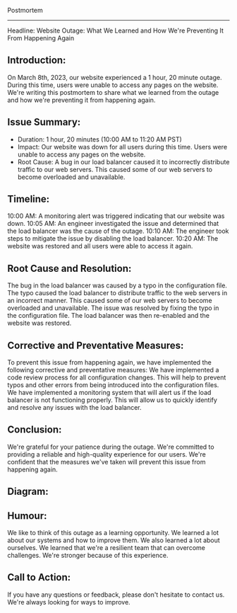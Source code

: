 Postmortem
_______________________________

Headline: Website Outage: What We Learned and How We're Preventing It From Happening Again

Introduction:
----------------

On March 8th, 2023, our website experienced a 1 hour, 20 minute outage. During this time, users were unable to access any pages on the website. We're writing this postmortem to share what we learned from the outage and how we're preventing it from happening again.

Issue Summary:
-------------------

 - Duration: 1 hour, 20 minutes (10:00 AM to 11:20 AM PST)
 - Impact: Our website was down for all users during this time. Users were unable to access any pages on the website.
 - Root Cause: A bug in our load balancer caused it to incorrectly distribute traffic to our web servers. This caused some  of our web servers to become overloaded and unavailable.
 
Timeline:
--------------

10:00 AM: A monitoring alert was triggered indicating that our website was down.
10:05 AM: An engineer investigated the issue and determined that the load balancer was the cause of the outage.
10:10 AM: The engineer took steps to mitigate the issue by disabling the load balancer.
10:20 AM: The website was restored and all users were able to access it again.

Root Cause and Resolution:
----------------------------
The bug in the load balancer was caused by a typo in the configuration file. The typo caused the load balancer to distribute traffic to the web servers in an incorrect manner. This caused some of our web servers to become overloaded and unavailable.
The issue was resolved by fixing the typo in the configuration file. The load balancer was then re-enabled and the website was restored.

Corrective and Preventative Measures:
--------------------------------------
To prevent this issue from happening again, we have implemented the following corrective and preventative measures:
We have implemented a code review process for all configuration changes. This will help to prevent typos and other errors from being introduced into the configuration files.
We have implemented a monitoring system that will alert us if the load balancer is not functioning properly. This will allow us to quickly identify and resolve any issues with the load balancer.

Conclusion:
-------------
We're grateful for your patience during the outage. We're committed to providing a reliable and high-quality experience for our users. We're confident that the measures we've taken will prevent this issue from happening again.

Diagram:
---------


Humour:
--------
We like to think of this outage as a learning opportunity. We learned a lot about our systems and how to improve them. We also learned a lot about ourselves. We learned that we're a resilient team that can overcome challenges. We're stronger because of this experience.

Call to Action:
---------------
If you have any questions or feedback, please don't hesitate to contact us. We're always looking for ways to improve.

